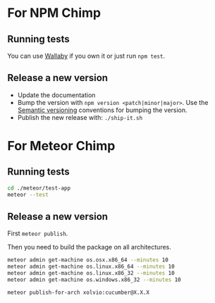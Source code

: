 # For NPM Chimp

## Running tests

You can use [Wallaby](http://wallabyjs.com/) if you own it or just run `npm test`.

## Release a new version

* Update the documentation
* Bump the version with `npm version <patch|minor|major>`.
  Use the [Semantic versioning](http://semver.org/) conventions for bumping the version.
* Publish the new release with: `./ship-it.sh`

# For Meteor Chimp

## Running tests

```sh
cd ./meteor/test-app
meteor --test
```

## Release a new version

First `meteor publish`.

Then you need to build the package on all architectures.

```sh
meteor admin get-machine os.osx.x86_64 --minutes 10
meteor admin get-machine os.linux.x86_64 --minutes 10
meteor admin get-machine os.linux.x86_32 --minutes 10
meteor admin get-machine os.windows.x86_32 --minutes 10
```

```sh
meteor publish-for-arch xolvio:cucumber@X.X.X
```
